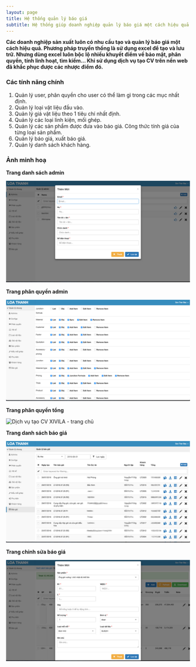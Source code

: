 ```yaml
---
layout: page
title: Hệ thống quản lý báo giá
subtitle: Hệ thống giúp doanh nghiệp quản lý báo giá một cách hiệu quả. Từ việc quản lý đầu vào sản phẩm, các phụ kiện, điều kiện, công thức tính giá... cho đến việc xuất ra một bản báo giá đúng chuẩn và chuyên nghiệp.
---
```


**Các doanh nghiệp sản xuất luôn có nhu cầu tạo và quản lý báo giá một cách hiệu quả. Phương pháp truyền thống là sử dụng excel để tạo và lưu trữ. Nhưng dùng excel luôn bộc lộ nhiều khuyết điểm về bảo mật, phân quyền, tính linh hoạt, tìm kiếm... Khi sử dụng dịch vụ tạo CV trên nền web đã khắc phục được các nhược điểm đó.**

### Các tính năng chính

1. Quản lý user, phân quyền cho user có thể làm gì trong các mục nhất định.
2. Quản lý loại vật liệu đầu vào.
3. Quản lý giá vật liệu theo 1 tiêu chí nhất định.
4. Quản lý các loại linh kiện, mối ghép.
5. Quản lý các sản phẩm được đưa vào báo giá. Công thức tính giá của từng loại sản phẩm.
6. Quản lý báo giá, xuất báo giá.
7. Quản lý danh sách khách hàng.

### Ảnh minh hoạ

**Trang danh sách admin**

![Dịch vụ tạo CV XIVILA - trang chủ](/img/pages/quotation/danh-sach-admin.jpg)

**Trang phân quyền admin**

![Dịch vụ tạo CV XIVILA - trang chủ](/img/pages/quotation/phan-quyen-admin.jpg)

**Trang phân quyền tổng**

![Dịch vụ tạo CV XIVILA - trang chủ](/img/pages/quotation/phan-quyen.jpg)

**Trang danh sách báo giá**

![Dịch vụ tạo CV XIVILA - trang chủ](/img/pages/quotation/danh-sach-bao-gia.jpg)

**Trang chỉnh sửa báo giá**

![Dịch vụ tạo CV XIVILA - trang chủ](/img/pages/quotation/chinh-sua-bao-gia.jpg)